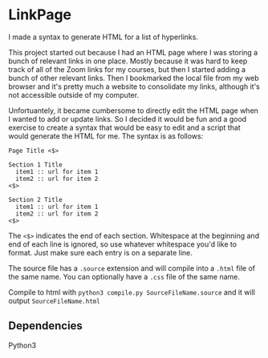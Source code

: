 # LinkPage
I made a syntax to generate HTML for a list of hyperlinks.

This project started out because I had an HTML page where I was storing a bunch of relevant links in one place. Mostly because it was hard to keep track
of all of the Zoom links for my courses, but then I started adding a bunch of other relevant links. Then I bookmarked the local file from my web browser and
it's pretty much a website to consolidate my links, although it's not accessible outside of my computer.

Unfortuantely, it became cumbersome to directly edit the HTML page when I wanted to add or update links. So I decided it would be fun and a good exercise
to create a syntax that would be easy to edit and a script that would generate the HTML for me. The syntax is as follows:

```
Page Title <$>

Section 1 Title
  item1 :: url for item 1
  item2 :: url for item 2
<$>

Section 2 Title
  item1 :: url for item 1
  item2 :: url for item 2
<$>
```

The `<$>` indicates the end of each section.
Whitespace at the beginning and end of each line is ignored, so use whatever whitespace you'd like to format. Just make sure each entry is on a separate line.

The source file has a `.source` extension and will compile into a `.html` file of the same name. You can optionally have a `.css` file of the same name.

Compile to html with `python3 compile.py SourceFileName.source` and it will output `SourceFileName.html`

## Dependencies
Python3
